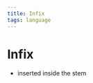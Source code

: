 ```yaml
---
title: Infix
tags: language
---
```


# Infix
- inserted inside the stem


























































































